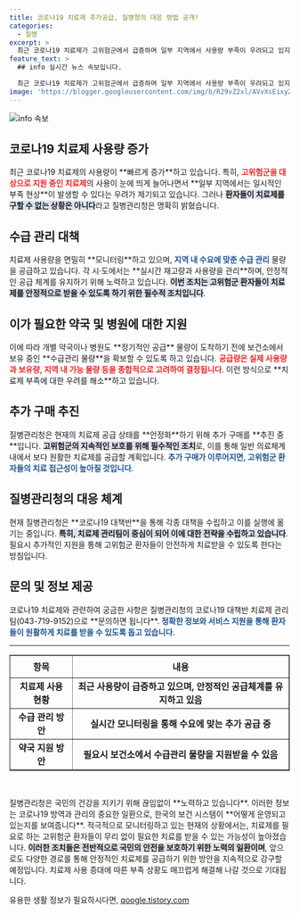 ```yaml
---
title: 코로나19 치료제 추가공급, 질병청의 대응 방법 공개!
categories:
  - 질병
excerpt: >
  최근 코로나19 치료제가 고위험군에서 급증하며 일부 지역에서 사용량 부족이 우려되고 있지만, 질병관리청은 재고가 동났다는 소문을 일축했습니다. 안정적인 공급을 위한 추가 구매 계획도 밝혔습니다.
feature_text: >
  ## info 실시간 뉴스 속보입니다.

  최근 코로나19 치료제가 고위험군에서 급증하며 일부 지역에서 사용량 부족이 우려되고 있지만, 질병관리청은 재고가 동났다는 소문을 일축했습니다. 안정적인 공급을 위한 추가 구매 계획도 밝혔습니다.
image: 'https://blogger.googleusercontent.com/img/b/R29vZ2xl/AVvXsEixyZcFfHzMRdzZMjFBmAUKJYCLCGyLL1o632UiGVXcaFdKo_bkvkuCioo0uUKlGfBVcT3P84aROyZIXSBEx3Aw5nCQ3pTgDom1WDC4m8eifvWiAmWEEVb4x6G_l8C0QH225ldMjyaFvpxGEBGNO37VmDTDMHGhJPq73UglMfDca1-0aw/s1600/blogspot.png'
---
```


<p><img src="https://blogger.googleusercontent.com/img/b/R29vZ2xl/AVvXsEixyZcFfHzMRdzZMjFBmAUKJYCLCGyLL1o632UiGVXcaFdKo_bkvkuCioo0uUKlGfBVcT3P84aROyZIXSBEx3Aw5nCQ3pTgDom1WDC4m8eifvWiAmWEEVb4x6G_l8C0QH225ldMjyaFvpxGEBGNO37VmDTDMHGhJPq73UglMfDca1-0aw/s1600/blogspot.png" alt="info 속보" /></p>

<h2 data-ke-size="size26">코로나19 치료제 사용량 증가</h2>

<p data-ke-size="size16">최근 코로나19 치료제의 사용량이 **빠르게 증가**하고 있습니다. 특히, <b><span style="color: #ee2323;">고위험군을 대상으로 지원 중인 치료제</span></b>의 사용이 눈에 띄게 늘어나면서 **일부 지역에서는 일시적인 부족 현상**이 발생할 수 있다는 우려가 제기되고 있습니다. 그러나 <b><span style="background-color: #21538527;">환자들이 치료제를 구할 수 없는 상황은 아니다</span></b>라고 질병관리청은 명확히 밝혔습니다.</p>

<h2 data-ke-size="size26">수급 관리 대책</h2>

<p data-ke-size="size16">치료제 사용량을 면밀히 **모니터링**하고 있으며, <b><span style="color: #1a5490;">지역 내 수요에 맞춘 수급 관리</span></b> 물량을 공급하고 있습니다. 각 시·도에서는 **실시간 재고량과 사용량을 관리**하며, 안정적인 공급 체계를 유지하기 위해 노력하고 있습니다. <b><span style="background-color: #21538527;">이번 조치는 고위험군 환자들이 치료제를 안정적으로 받을 수 있도록 하기 위한 필수적 조치입니다</span></b>.</p>

<h2 data-ke-size="size26">이가 필요한 약국 및 병원에 대한 지원</h2>

<p data-ke-size="size16">이에 따라 개별 약국이나 병원도 **정기적인 공급** 물량이 도착하기 전에 보건소에서 보유 중인 **수급관리 물량**을 확보할 수 있도록 하고 있습니다. <b><span style="color: #ee2323;">공급량은 실제 사용량과 보유량, 지역 내 가능 물량 등을 종합적으로 고려하여 결정됩니다</span></b>. 이런 방식으로 **치료제 부족에 대한 우려를 해소**하고 있습니다.</p>

<h2 data-ke-size="size26">추가 구매 추진</h2>

<p data-ke-size="size16">질병관리청은 현재의 치료제 공급 상태를 **안정화**하기 위해 추가 구매를 **추진 중**입니다. <b><span style="background-color: #21538527;">고위험군의 지속적인 보호를 위해 필수적인 조치</span></b>로, 이를 통해 일반 의료체계 내에서 보다 원활한 치료제를 공급할 계획입니다. <b><span style="color: #1a5490;">추가 구매가 이루어지면, 고위험군 환자들의 치료 접근성이 높아질 것입니다</span></b>.</p>

<h2 data-ke-size="size26">질병관리청의 대응 체계</h2>

<p data-ke-size="size16">현재 질병관리청은 **코로나19 대책반**을 통해 각종 대책을 수립하고 이를 실행에 옮기는 중입니다. <b><span style="background-color: #21538527;">특히, 치료제 관리팀이 중심이 되어 이에 대한 전략을 수립하고 있습니다</span></b>. 필요시 추가적인 지원을 통해 고위험군 환자들이 안전하게 치료받을 수 있도록 한다는 방침입니다.</p>

<h2 data-ke-size="size26">문의 및 정보 제공</h2>

<p data-ke-size="size16">코로나19 치료제와 관련하여 궁금한 사항은 질병관리청의 코로나19 대책반 치료제 관리팀(043-719-9152)으로 **문의하면 됩니다**. <b><span style="color: #1a5490;">정확한 정보와 서비스 지원을 통해 환자들이 원활하게 치료를 받을 수 있도록 돕고 있습니다</span></b>.</p>

<hr />

<table style="width: 100%; border-collapse: collapse;" border="1">
    <thead>
        <tr>
            <th style="text-align: center; height: 40px;"><b>항목</b></th>
            <th style="text-align: center; height: 40px;"><b>내용</b></th>
        </tr>
    </thead>
    <tbody>
        <tr>
            <td style="text-align: center; height: 17px;"><b>치료제 사용 현황</b></td>
            <td style="text-align: center; height: 17px;"><b>최근 사용량이 급증하고 있으며, 안정적인 공급체계를 유지하고 있음</b></td>
        </tr>
        <tr>
            <td style="text-align: center; height: 17px;"><b>수급 관리 방안</b></td>
            <td style="text-align: center; height: 17px;"><b>실시간 모니터링을 통해 수요에 맞는 추가 공급 중</b></td>
        </tr>
        <tr>
            <td style="text-align: center; height: 17px;"><b>약국 지원 방안</b></td>
            <td style="text-align: center; height: 17px;"><b>필요시 보건소에서 수급관리 물량을 지원받을 수 있음</b></td>
        </tr>
    </tbody>
</table>

<p data-ke-size="size16">&nbsp;</p>

<p data-ke-size="size16">질병관리청은 국민의 건강을 지키기 위해 끊임없이 **노력하고 있습니다**. 이러한 정보는 코로나19 방역과 관리의 중요한 일환으로, 한국의 보건 시스템이 **어떻게 운영되고 있는지를 보여줍니다**. 적극적으로 모니터링하고 있는 현재의 상황에서는, 치료제를 필요로 하는 고위험군 환자들이 무리 없이 필요한 치료를 받을 수 있는 가능성이 높아졌습니다. <b><span style="background-color: #21538527;">이러한 조치들은 전반적으로 국민의 안전을 보호하기 위한 노력의 일환이며</span></b>, 앞으로도 다양한 경로를 통해 안정적인 치료제를 공급하기 위한 방안을 지속적으로 강구할 예정입니다. 치료제 사용 증대에 따른 부족 상황도 매끄럽게 해결해 나갈 것으로 기대됩니다.</p>
유용한 생활 정보가 필요하시다면, <a href="https://qoogle.tistory.com" rel="dofollow">qoogle.tistory.com</a>


